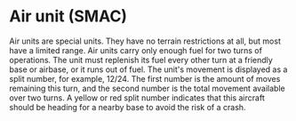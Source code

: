 # Air unit (SMAC)

Air units are special units. They have no terrain restrictions at all, but most have a limited range. Air units carry only enough fuel for two turns of operations. The unit must replenish its fuel every other turn at a friendly base or airbase, or it runs out of fuel. The unit's movement is displayed as a split number, for example, 12/24. The first number is the amount of moves remaining this turn, and the second number is the total movement available over two turns. A yellow or red split number indicates that this aircraft should be heading for a nearby base to avoid the risk of a crash. 